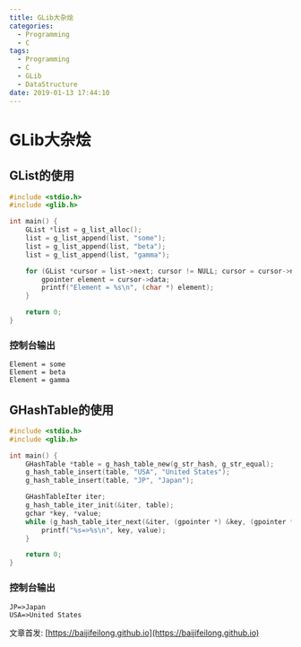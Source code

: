 ```yaml
---
title: GLib大杂烩
categories:
  - Programming
  - C
tags:
  - Programming
  - C
  - GLib
  - DataStructure
date: 2019-01-13 17:44:10
---
```


# GLib大杂烩

<!--more-->

## GList的使用

```c
#include <stdio.h>
#include <glib.h>

int main() {
    GList *list = g_list_alloc();
    list = g_list_append(list, "some");
    list = g_list_append(list, "beta");
    list = g_list_append(list, "gamma");

    for (GList *cursor = list->next; cursor != NULL; cursor = cursor->next) {
        gpointer element = cursor->data;
        printf("Element = %s\n", (char *) element);
    }

    return 0;
}
```

### 控制台输出

```log
Element = some
Element = beta
Element = gamma
```

## GHashTable的使用

```c
#include <stdio.h>
#include <glib.h>

int main() {
    GHashTable *table = g_hash_table_new(g_str_hash, g_str_equal);
    g_hash_table_insert(table, "USA", "United States");
    g_hash_table_insert(table, "JP", "Japan");

    GHashTableIter iter;
    g_hash_table_iter_init(&iter, table);
    gchar *key, *value;
    while (g_hash_table_iter_next(&iter, (gpointer *) &key, (gpointer *) &value)) {
        printf("%s=>%s\n", key, value);
    }

    return 0;
}
```

### 控制台输出

```log
JP=>Japan
USA=>United States
```

文章首发: [https://baijifeilong.github.io](https://baijifeilong.github.io)
